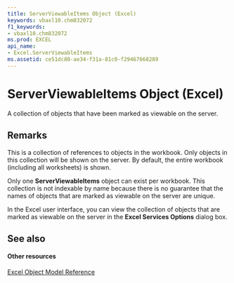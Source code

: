 ```yaml
---
title: ServerViewableItems Object (Excel)
keywords: vbaxl10.chm832072
f1_keywords:
- vbaxl10.chm832072
ms.prod: EXCEL
api_name:
- Excel.ServerViewableItems
ms.assetid: ce51dc80-ae34-f31a-81c0-f29467668289
---
```



# ServerViewableItems Object (Excel)

A collection of objects that have been marked as viewable on the server.


## Remarks

This is a collection of references to objects in the workbook. Only objects in this collection will be shown on the server. By default, the entire workbook (including all worksheets) is shown.

Only one  **ServerViewableItems** object can exist per workbook. This collection is not indexable by name because there is no guarantee that the names of objects that are marked as viewable on the server are unique.

In the Excel user interface, you can view the collection of objects that are marked as viewable on the server in the  **Excel Services Options** dialog box.


## See also


#### Other resources



[Excel Object Model Reference](http://msdn.microsoft.com/library/object-model-excel-vba-reference%28Office.15%29.aspx)

